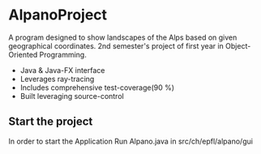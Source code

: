 # AlpanoProject
A program designed to show landscapes of the Alps based on given geographical coordinates. 2nd semester's project of first year in Object-Oriented Programming.

* Java & Java-FX interface  
* Leverages ray-tracing 
* Includes comprehensive test-coverage(90 %)
* Built leveraging source-control

## Start the project
In order to start the Application
Run Alpano.java in src/ch/epfl/alpano/gui
